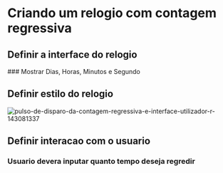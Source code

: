 <h1>Criando um relogio com contagem regressiva</h1>

## Definir a interface do relogio
<p> </p> 
   ### Mostrar Dias, Horas, Minutos e Segundo

## Definir estilo do relogio
<p> </p>

![pulso-de-disparo-da-contagem-regressiva-e-interface-utilizador-r-143081337](https://user-images.githubusercontent.com/115429488/222620923-06fdcdc8-a9f5-4c26-acbc-d1228f826048.png)

## Definir interacao com o usuario

   ### Usuario devera inputar quanto tempo deseja regredir